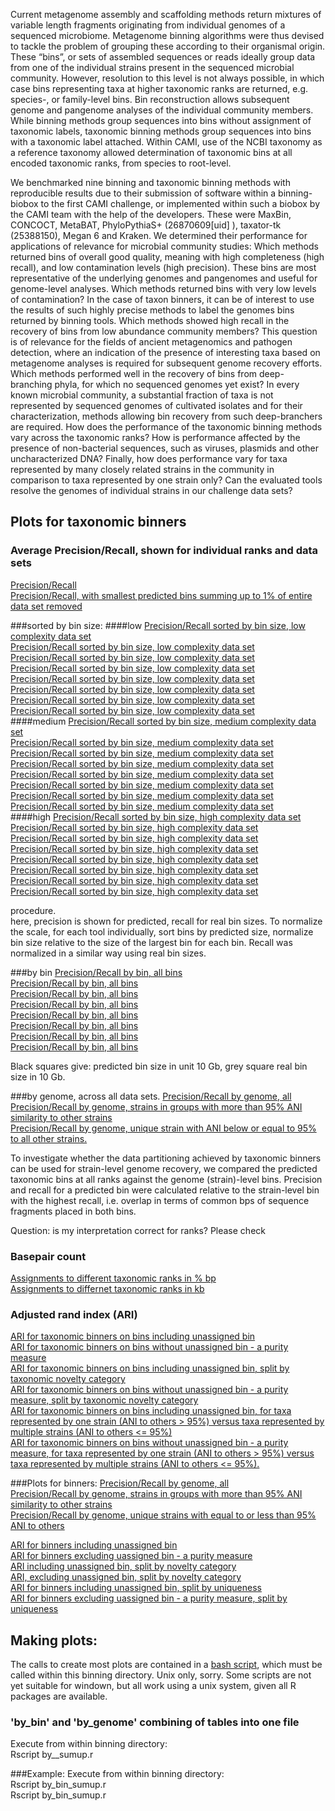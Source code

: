 Current metagenome assembly and scaffolding methods return mixtures of variable length fragments originating from individual genomes of a sequenced microbiome. Metagenome binning algorithms were thus devised to tackle the problem of grouping these according to their organismal origin. These  “bins”, or sets of assembled sequences or reads ideally group data from one of the individual strains present in the sequenced microbial community.  However, resolution to this level is not always possible, in which case bins representing taxa at higher taxonomic ranks are returned, e.g. species-, or family-level bins. Bin reconstruction allows subsequent genome and pangenome analyses of the individual community members. While binning methods group sequences into bins without assignment of taxonomic labels, taxonomic binning methods group sequences into bins with a taxonomic label attached. Within CAMI, use of the NCBI taxonomy as a reference taxonomy allowed determination of taxonomic bins at all encoded taxonomic ranks, from species to root-level. 

We benchmarked nine binning and taxonomic binning methods with reproducible results due to their submission of software within a binning-biobox to the first CAMI challenge, or implemented within such a biobox by the CAMI team with the help of the developers. These were MaxBin, CONCOCT, MetaBAT, PhyloPythiaS+ (26870609[uid]
), taxator-tk (25388150), Megan 6 and Kraken.  We determined their performance for applications of relevance for microbial community studies: Which methods returned bins of overall good quality, meaning with high completeness (high recall), and low contamination levels (high precision).  These bins are most representative of the underlying genomes and pangenomes and useful for genome-level analyses. Which methods returned bins with very low levels of contamination? In the case of taxon binners, it can be of interest to use the results of such highly precise methods to label the genomes bins returned by binning tools. Which methods showed high recall in the recovery of bins from low abundance community members? This question is of relevance for the fields of ancient metagenomics and pathogen detection, where an indication of the presence of interesting taxa based on metagenome analyses is required for subsequent genome recovery efforts. Which methods performed well in the recovery of bins from deep-branching phyla, for which no sequenced genomes yet exist? In every known microbial community, a substantial fraction of taxa is not represented by sequenced genomes of cultivated isolates and for their characterization, methods allowing bin recovery from such deep-branchers are required. How does the performance of the taxonomic binning methods vary across the taxonomic ranks? How is performance affected by the presence of non-bacterial sequences, such as viruses, plasmids and other uncharacterized DNA? Finally, how does performance vary for taxa represented by many closely related strains in the community in comparison to taxa represented by one strain only? Can the evaluated tools resolve the genomes of individual strains in our challenge data sets?


## Plots for taxonomic binners

### Average Precision/Recall, shown for individual ranks and data sets


[Precision/Recall](plots/supervised/supervised_summary_all.pdf)  
[Precision/Recall, with smallest predicted bins summing up to 1% of entire data set removed](plots/supervised/supervised_summary_all_99.pdf)  

###sorted by bin size:
####low
[Precision/Recall sorted by bin size, low complexity data set](plots/supervised/prec_rec_sorted_all_ranks_low_all.pdf)  
[Precision/Recall sorted by bin size, low complexity data set](plots/supervised/prec_rec_sorted_all_ranks_low_common_strain.pdf)  
[Precision/Recall sorted by bin size, low complexity data set](plots/supervised/prec_rec_sorted_all_ranks_low_unique_strain.pdf)  
[Precision/Recall sorted by bin size, low complexity data set](plots/supervised/prec_rec_sorted_all_ranks_low_new_order.pdf)  
[Precision/Recall sorted by bin size, low complexity data set](plots/supervised/prec_rec_sorted_all_ranks_low_new_family.pdf)  
[Precision/Recall sorted by bin size, low complexity data set](plots/supervised/prec_rec_sorted_all_ranks_low_new_genus.pdf)  
[Precision/Recall sorted by bin size, low complexity data set](plots/supervised/prec_rec_sorted_all_ranks_low_new_species.pdf)  
[Precision/Recall sorted by bin size, low complexity data set](plots/supervised/prec_rec_sorted_all_ranks_low_new_strain.pdf)  
####medium
[Precision/Recall sorted by bin size, medium complexity data set](plots/supervised/prec_rec_sorted_all_ranks_medium_all.pdf)  
[Precision/Recall sorted by bin size, medium complexity data set](plots/supervised/prec_rec_sorted_all_ranks_medium_common_strain.pdf)  
[Precision/Recall sorted by bin size, medium complexity data set](plots/supervised/prec_rec_sorted_all_ranks_medium_unique_strain.pdf)  
[Precision/Recall sorted by bin size, medium complexity data set](plots/supervised/prec_rec_sorted_all_ranks_medium_new_order.pdf)  
[Precision/Recall sorted by bin size, medium complexity data set](plots/supervised/prec_rec_sorted_all_ranks_medium_new_family.pdf)  
[Precision/Recall sorted by bin size, medium complexity data set](plots/supervised/prec_rec_sorted_all_ranks_medium_new_genus.pdf)  
[Precision/Recall sorted by bin size, medium complexity data set](plots/supervised/prec_rec_sorted_all_ranks_medium_new_species.pdf)  
[Precision/Recall sorted by bin size, medium complexity data set](plots/supervised/prec_rec_sorted_all_ranks_medium_new_strain.pdf)  
####high
[Precision/Recall sorted by bin size, high complexity data set](plots/supervised/prec_rec_sorted_all_ranks_high_all.pdf)  
[Precision/Recall sorted by bin size, high complexity data set](plots/supervised/prec_rec_sorted_all_ranks_high_common_strain.pdf)  
[Precision/Recall sorted by bin size, high complexity data set](plots/supervised/prec_rec_sorted_all_ranks_high_unique_strain.pdf)  
[Precision/Recall sorted by bin size, high complexity data set](plots/supervised/prec_rec_sorted_all_ranks_high_new_order.pdf)  
[Precision/Recall sorted by bin size, high complexity data set](plots/supervised/prec_rec_sorted_all_ranks_high_new_family.pdf)  
[Precision/Recall sorted by bin size, high complexity data set](plots/supervised/prec_rec_sorted_all_ranks_high_new_genus.pdf)  
[Precision/Recall sorted by bin size, high complexity data set](plots/supervised/prec_rec_sorted_all_ranks_high_new_species.pdf)  
[Precision/Recall sorted by bin size, high complexity data set](plots/supervised/prec_rec_sorted_all_ranks_high_new_strain.pdf)  

procedure.  
here, precision is shown for predicted, recall for real bin sizes. 
To normalize the scale, for each tool individually, sort bins by predicted size, normalize bin size relative to the size of the largest bin for each bin.
Recall was normalized in a similar way using real bin sizes.

###by bin
[Precision/Recall by bin, all bins](plots/supervised/prec_recall_combined_all_ranks_by_bin_all_ANI_all.pdf)  
[Precision/Recall by bin, all bins](plots/supervised/prec_recall_combined_all_ranks_by_bin_common_strain_ANI_all.pdf)  
[Precision/Recall by bin, all bins](plots/supervised/prec_recall_combined_all_ranks_by_bin_unique_strain_ANI_all.pdf)  
[Precision/Recall by bin, all bins](plots/supervised/prec_recall_combined_all_ranks_by_bin_new_order_ANI_all.pdf)  
[Precision/Recall by bin, all bins](plots/supervised/prec_recall_combined_all_ranks_by_bin_new_family_ANI_all.pdf)  
[Precision/Recall by bin, all bins](plots/supervised/prec_recall_combined_all_ranks_by_bin_new_genus_ANI_all.pdf)  
[Precision/Recall by bin, all bins](plots/supervised/prec_recall_combined_all_ranks_by_bin_new_species_ANI_all.pdf)  
[Precision/Recall by bin, all bins](plots/supervised/prec_recall_combined_all_ranks_by_bin_new_strain_ANI_all.pdf)  

Black squares give: predicted  bin size in unit 10 Gb, grey square real bin size in 10 Gb.

###by genome, across all data sets. 
[Precision/Recall by genome, all](plots/supervised/prec_recall_combined_all_ranks_by_bin_all_ANI_all.pdf)  
[Precision/Recall by genome, strains in groups with more than 95% ANI similarity to other strains](plots/supervised/prec_recall_combined_all_ranks_by_genome_ANI_common_strain.pdf)  
[Precision/Recall by genome, unique strain with ANI below or equal to 95% to all other strains.](plots/supervised/prec_recall_combined_all_ranks_by_genome_ANI_unique_strain.pdf)  

To investigate whether the data partitioning achieved by taxonomic binners can be used for strain-level genome recovery, we compared the predicted taxonomic bins at all ranks against the genome (strain)-level bins. Precision and recall for a predicted bin were calculated relative to the strain-level bin with the highest recall, i.e. overlap in terms of common bps of sequence fragments placed in both bins.

Question: is my interpretation correct for ranks? Please check



### Basepair count
[Assignments to different taxonomic ranks in % bp](plots/supervised/supervised_bp_count_relative_all.pdf)  
[Assignments to differnet taxonomic ranks in kb](plots/supervised/supervised_bp_count_absolute_all.pdf) 


### Adjusted rand index (ARI)
[ARI for taxonomic binners on bins including unassigned bin](plots/supervised/supervised_ari_including_notassigned_all.pdf)  
[ARI for taxonomic binners on bins without unassigned bin - a purity measure](plots/supervised/supervised_ari_excluding_notassigned_all.pdf)  
[ARI for taxonomic binners on bins including unassigned bin, split by taxonomic novelty category](plots/supervised/supervised_ari_including_notassigned_novelty.pdf)  
[ARI for taxonomic binners on bins without unassigned bin - a purity measure, split by taxonomic novelty category](plots/supervised/supervised_ari_excluding_notassigned_novelty.pdf)  
[ARI for taxonomic binners on bins including unassigned bin,  for taxa represented by one strain (ANI to others > 95%) versus taxa represented by multiple strains (ANI to others <= 95%)](plots/supervised/supervised_ari_including_notassigned_uniqueness.pdf)  
[ARI for taxonomic binners on bins without unassigned bin - a purity measure, for taxa represented by one strain (ANI to others > 95%) versus taxa represented by multiple strains (ANI to others <= 95%).  ](plots/supervised/supervised_ari_excluding_notassigned_uniqueness.pdf)  

###Plots for binners:
[Precision/Recall by genome, all](plots/unsupervised/prec_recall_combined_all_ranks_by_genome_all_ANI_all.pdf)  
[Precision/Recall by genome, strains in groups with more than 95% ANI similarity to other strains](plots/unsupervised/prec_recall_combined_all_ranks_by_genome_all_ANI_common_strain.pdf)  
[Precision/Recall by genome, unique strains with equal to or less than 95% ANI to others](plots/unsupervised/prec_recall_combined_all_ranks_by_genome_all_ANI_unique_strain.pdf)  

[ARI for binners including unassigned bin](plots/unsupervised/unsupervised_ari_including_notassigned_all.pdf)  
[ARI for binners excluding uassigned bin - a purity measure](plots/unsupervised/unsupervised_ari_excluding_notassigned_all.pdf)  
[ARI including unassigned bin, split by novelty category](plots/unsupervised/unsupervised_ari_including_notassigned_novelty.pdf)  
[ARI, excluding unassigned bin, split by novelty category](plots/unsupervised/unsupervised_ari_excluding_notassigned_novelty.pdf)  
[ARI for binners including unassigned bin, split by uniqueness](plots/unsupervised/unsupervised_ari_including_notassigned_uniqueness.pdf)  
[ARI for binners excluding uassigned bin - a purity measure, split by uniqueness](plots/unsupervised/unsupervised_ari_excluding_notassigned_uniqueness.pdf)  



## Making plots:
The calls to create most plots are contained in a [bash script](make_plots.sh), which must be called within this binning directory.
Unix only, sorry. Some scripts are not yet suitable for windown, but all work using a unix system, given all R packages are available.  

### 'by_bin' and 'by_genome' combining of tables into one file
Execute from within binning directory:  
    Rscript by__sumup.r

###Example:
Execute from within binning directory:  
    Rscript by_bin_sumup.r  
    Rscript by_bin_sumup.r  
